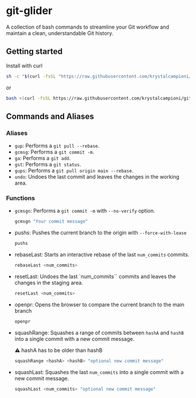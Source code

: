 # git-glider

A collection of bash commands to streamline your Git workflow and maintain a clean, understandable Git history.

## Getting started

Install with curl

```sh
sh -c "$(curl -fsSL "https://raw.githubusercontent.com/krystalcampioni/git-glider/main/install.sh?$(date +%s)")"`
```
or

```bash
bash <(curl -fsSL https://raw.githubusercontent.com/krystalcampioni/git-glider/main/install.sh)
```

## Commands and Aliases

### Aliases

- `gup`: Performs a `git pull --rebase`.
- `gcmsg`: Performs a `git commit -m`.
- `ga`: Performs a `git add`.
- `gst`: Performs a `git status`.
- `gups`: Performs a `git pull origin main --rebase`.
- `undo`: Undoes the last commit and leaves the changes in the working area.

### Functions

- `gcmsgn`: Performs a `git commit -m` with `--no-verify` option.

  ```bash
  gcmsgn "Your commit message"
  ```
  
- pushs: Pushes the current branch to the origin with `--force-with-lease`

  ```bash
  pushs
  ```

- rebaseLast: Starts an interactive rebase of the last `num_commits` commits.

  ```bash
  rebaseLast <num_commits>
  ```

- resetLast: Undoes the last `num_commits`` commits and leaves the changes in the staging area.

  ```bash
  resetLast <num_commits>
  ```

- openpr: Opens the browser to compare the current branch to the main branch

  ```bash
  openpr
  ```

- squashRange: Squashes a range of commits between `hashA` and `hashB` into a single commit with a new commit message. 

  ⚠️ hashA has to be older than hashB

  ```bash
  squashRange <hashA> <hashB> "optional new commit message"
  ```

- squashLast: Squashes the last `num_commits` into a single commit with a new commit message.

  ```bash
  squashLast <num_commits> "optional new commit message"
  ```